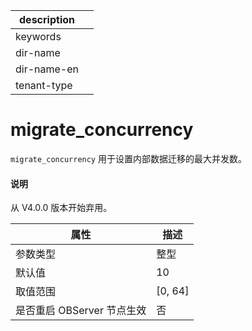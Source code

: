|description||
|---|---|
|keywords||
|dir-name||
|dir-name-en||
|tenant-type||

migrate_concurrency 
========================================

`migrate_concurrency` 用于设置内部数据迁移的最大并发数。

<main id="notice" type='explain'>
  <h4>说明</h4>
  <p>从 V4.0.0 版本开始弃用。</p>
</main>

|      **属性**      |  **描述**   |
|------------------|-----------|
| 参数类型             | 整型        |
| 默认值              | 10        |
| 取值范围             | \[0, 64\] |
| 是否重启 OBServer 节点生效 | 否         |


